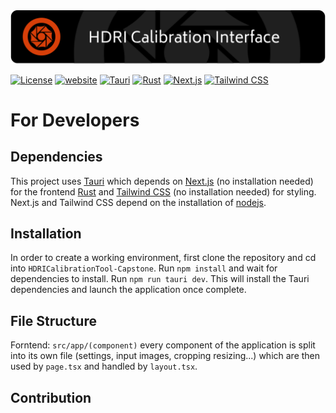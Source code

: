 <img src="public/splash.png" alt="HDRI Calibration Interface" />

[![License](https://img.shields.io/badge/license-GPLv3-blue)](./LICENSE)
[![website](https://img.shields.io/badge/website-Radiant%20Lab-green.svg)](https://www.clotildepierson.com/software)
[![Tauri](https://img.shields.io/badge/Tauri-v1.5.2-yellow.svg)](https://tauri.app/)
[![Rust](https://img.shields.io/badge/Rust-v1.60-darkred.svg)](https://www.rust-lang.org/)
[![Next.js](https://img.shields.io/badge/Next.js-v14.0.1-darkgrey.svg)](https://nextjs.org/)
[![Tailwind CSS](https://img.shields.io/badge/Tailwind%20CSS-v3.3.0-lightblue.svg)](https://tailwindcss.com/docs/guides/nextjs)

# For Developers

## Dependencies
This project uses [Tauri](https://tauri.app/) which depends on [Next.js](https://nextjs.org/) (no installation needed) for the frontend [Rust](https://www.rust-lang.org/) and [Tailwind CSS](https://tailwindcss.com/docs/guides/nextjs) (no installation needed) for styling. Next.js and Tailwind CSS depend on the installation of [nodejs](https://nodejs.org/en).

## Installation
In order to create a working environment, first clone the repository and cd into `HDRICalibrationTool-Capstone`.
Run `npm install` and wait for dependencies to install.
Run `npm run tauri dev`. This will install the Tauri dependencies and launch the application once complete.

## File Structure
Forntend: `src/app/(component)` every component of the application is split into its own file (settings, input images, cropping resizing...) which are then used by `page.tsx` and handled by `layout.tsx`.

## Contribution
